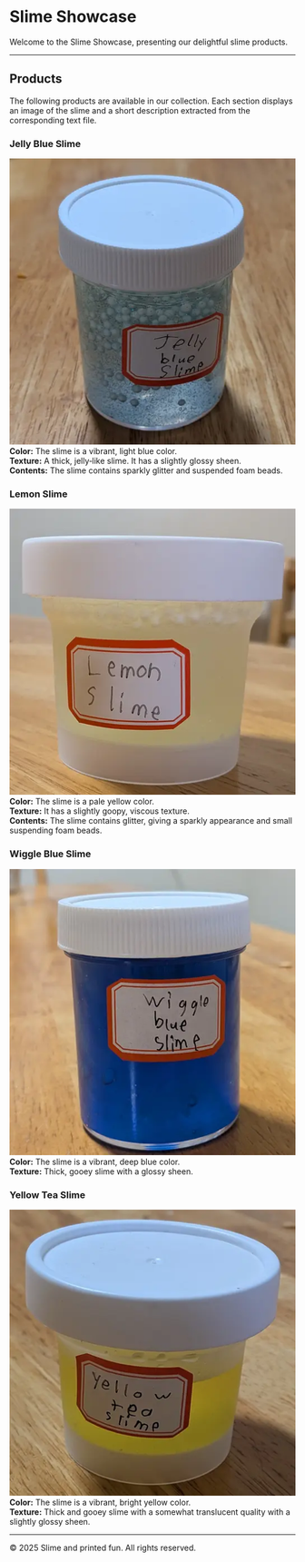 # Slime Showcase

Welcome to the Slime Showcase, presenting our delightful slime products.

---

## Products

The following products are available in our collection. Each section displays an image of the slime and a short description extracted from the corresponding text file.

### Jelly Blue Slime
![Jelly Blue Slime](assets/jelly-blue.webp)
<br/>**Color:** The slime is a vibrant, light blue color.
<br/>**Texture:** A thick, jelly‑like slime. It has a slightly glossy sheen.
<br/>**Contents:** The slime contains sparkly glitter and suspended foam beads.

### Lemon Slime
![Lemon Slime](assets/lemon-slime.webp)
<br/>**Color:** The slime is a pale yellow color.
<br/>**Texture:** It has a slightly goopy, viscous texture.
<br/>**Contents:** The slime contains glitter, giving a sparkly appearance and small suspending foam beads.

### Wiggle Blue Slime
![Wiggle Blue Slime](assets/wiggle-blue.webp)
<br/>**Color:** The slime is a vibrant, deep blue color.
<br/>**Texture:** Thick, gooey slime with a glossy sheen.

### Yellow Tea Slime
![Yellow Tea Slime](assets/yellow-tea.webp)
<br/>**Color:** The slime is a vibrant, bright yellow color.
<br/>**Texture:** Thick and gooey slime with a somewhat translucent quality with a slightly glossy sheen.

---

© 2025 Slime and printed fun. All rights reserved.
